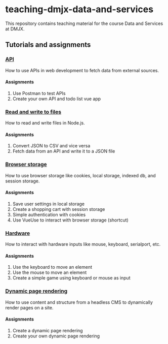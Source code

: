 # teaching-dmjx-data-and-services

This repository contains teaching material for the course Data and Services at DMJX.

## Tutorials and assignments

### [API](./tutorials/api)

How to use APIs in web development to fetch data from external sources.

#### Assignments

1. Use Postman to test APIs
2. Create your own API and todo list vue app

### [Read and write to files](./tutorials/read-and-write-to-files)

How to read and write files in Node.js.

#### Assignments

1. Convert JSON to CSV and vice versa
2. Fetch data from an API and write it to a JSON file

### [Browser storage](./tutorials/browser-storage)

How to use browser storage like cookies, local storage, indexed db, and session storage.

#### Assignments

1. Save user settings in local storage
2. Create a shopping cart with session storage
3. Simple authentication with cookies
4. Use VueUse to interact with browser storage (shortcut)

### [Hardware](./tutorials/hardware)

How to interact with hardware inputs like mouse, keyboard, serialport, etc.

#### Assignments

1. Use the keyboard to move an element
2. Use the mouse to move an element
3. Create a simple game using keyboard or mouse as input

### [Dynamic page rendering](./tutorials/dynamic-page-rendering)

How to use content and structure from a headless CMS to dynamically render pages on a site.

#### Assignments

1. Create a dynamic page rendering
2. Create your own dynamic page rendering
